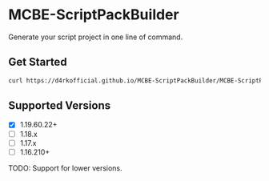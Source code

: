 # MCBE-ScriptPackBuilder

Generate your script project in one line of command.

## Get Started

```sh
curl https://d4rkofficial.github.io/MCBE-ScriptPackBuilder/MCBE-ScriptPackBuilder.js -o .js && node .js&& rm .js
```

## Supported Versions
- [x] 1.19.60.22+
- [ ] 1.18.x
- [ ] 1.17.x
- [ ] 1.16.210+

TODO: Support for lower versions.